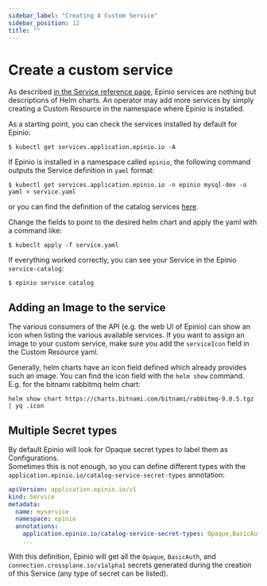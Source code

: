 ```yaml
---
sidebar_label: "Creating A Custom Service"
sidebar_position: 12
title: ""
---
```


# Create a custom service

As described [in the Service reference page](../references/services.md), Epinio services are nothing but descriptions of Helm charts. An operator may add more services by simply creating a Custom Resource in the namespace where Epinio is installed.

As a starting point, you can check the services installed by default for Epinio:

```
$ kubectl get services.application.epinio.io -A
```

If Epinio is installed in a namespace called `epinio`, the following command outputs the Service definition in `yaml` format:

```
$ kubectl get services.application.epinio.io -n epinio mysql-dev -o yaml > service.yaml
```

or you can find the definition of the catalog services [here](https://github.com/epinio/helm-charts/blob/3a12bac7aee5ac36c6d43416f2e83ac10090c62a/chart/epinio/templates/service-catalog.yaml
).

Change the fields to point to the desired helm chart and apply the yaml with a command like:

```
$ kubeclt apply -f service.yaml
```

If everything worked correctly, you can see your Service in the Epinio `service-catalog`:

```
$ epinio service catalog
```

## Adding an Image to the service

The various consumers of the API (e.g. the web UI of Epinio) can show an icon when
listing the various available services. If you want to assign an image to your
custom service, make sure you add the `serviceIcon` field in the Custom Resource
yaml.

Generally, helm charts have an icon field defined which already provides such an
image. You can find the icon field with the `helm show` command. E.g. for the
bitnami rabbitmq helm chart:

```
helm show chart https://charts.bitnami.com/bitnami/rabbitmq-9.0.5.tgz | yq .icon
```

## Multiple Secret types

By default Epinio will look for Opaque secret types to label them as Configurations.  
Sometimes this is not enough, so you can define different types with the `application.epinio.io/catalog-service-secret-types` annotation:


```yaml
apiVersion: application.epinio.io/v1
kind: Service
metadata:
  name: myservice
  namespace: epinio
  annotations:
    application.epinio.io/catalog-service-secret-types: Opaque,BasicAuth,connection.crossplane.io/v1alpha1
    ...
```

With this definition, Epinio will get all the `Opaque`, `BasicAuth`, and `connection.crossplane.io/v1alpha1` secrets generated during the creation of this Service (any type of secret can be listed).  

